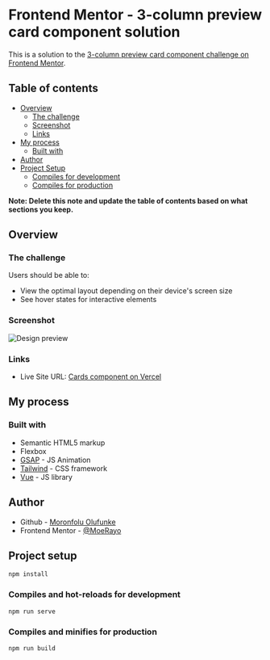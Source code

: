 # Frontend Mentor - 3-column preview card component solution

This is a solution to the [3-column preview card component challenge on Frontend Mentor](https://www.frontendmentor.io/challenges/3column-preview-card-component-pH92eAR2-).

## Table of contents

- [Overview](#overview)
  - [The challenge](#the-challenge)
  - [Screenshot](#screenshot)
  - [Links](#links)
- [My process](#my-process)
  - [Built with](#built-with)
- [Author](#author)
- [Project Setup](#project-setup)
  - [Compiles for development](#compiles-for-development)
  - [Compiles for production](#compiles-for-production)

**Note: Delete this note and update the table of contents based on what sections you keep.**

## Overview

### The challenge

Users should be able to:

- View the optimal layout depending on their device's screen size
- See hover states for interactive elements

### Screenshot

![Design preview](.src/assets/design-preview.png)

### Links

- Live Site URL: [Cards component on Vercel](http://card-components.vercel.app/)

## My process

### Built with

- Semantic HTML5 markup
- Flexbox
- [GSAP](https://greensock.com/gsap/) - JS Animation
- [Tailwind](https://tailwindcss.com/) - CSS framework
- [Vue](https://vuejs.org/) - JS library

## Author

- Github - [Moronfolu Olufunke](https://github.com/MoeRayo)
- Frontend Mentor - [@MoeRayo](https://www.frontendmentor.io/profile/MoeRayo)

## Project setup
```
npm install
```

### Compiles and hot-reloads for development
```
npm run serve
```

### Compiles and minifies for production
```
npm run build
```
